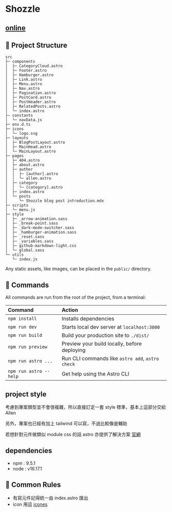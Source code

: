 # Shozzle

## [online](https://gentle-queijadas-a317c9.netlify.app/)

## 🚀 Project Structure

```
src
├─ components
│  ├─ CategoryCloud.astro
│  ├─ Footer.astro
│  ├─ Hamburger.astro
│  ├─ Link.astro
│  ├─ Menu.astro
│  ├─ Nav.astro
│  ├─ Pagination.astro
│  ├─ PostCard.astro
│  ├─ PostHeader.astro
│  ├─ RelatedPosts.astro
│  └─ index.astro
├─ constants
│  └─ navData.js
├─ env.d.ts
├─ icons
│  └─ logo.svg
├─ layouts
│  ├─ BlogPostLayout.astro
│  ├─ MainHead.astro
│  └─ MainLayout.astro
├─ pages
│  ├─ 404.astro
│  ├─ about.astro
│  ├─ author
│  │  ├─ [author].astro
│  │  └─ allen.astro
│  ├─ category
│  │  └─ [category].astro
│  ├─ index.astro
│  └─ posts
│     └─ Shozzle blog post introduction.mdx
├─ scripts
│  └─ menu.js
├─ style
│  ├─ _arrow-animation.sass
│  ├─ _break-point.sass
│  ├─ _dark-mode-switcher.sass
│  ├─ _hamburger-animation.sass
│  ├─ _reset.sass
│  ├─ _variables.sass
│  ├─ github-markdown-light.css
│  └─ global.sass
└─ utils
   └─ index.js

```

Any static assets, like images, can be placed in the `public/` directory.

## 🧞 Commands

All commands are run from the root of the project, from a terminal:

| Command                | Action                                           |
| :--------------------- | :----------------------------------------------- |
| `npm install`          | Installs dependencies                            |
| `npm run dev`          | Starts local dev server at `localhost:3000`      |
| `npm run build`        | Build your production site to `./dist/`          |
| `npm run preview`      | Preview your build locally, before deploying     |
| `npm run astro ...`    | Run CLI commands like `astro add`, `astro check` |
| `npm run astro --help` | Get help using the Astro CLI                     |

## project style

考慮到專案類型並不會很複雜，所以直接訂定一套 style 標準，基本上這部分交給 Allen

另外，專案也已經有加上 tailwind 可以寫，不過比較像是輔助

若想針對元件做類似 module css 的話 astro 亦提供了解決方案 [官網](https://docs.astro.build/zh-tw/tutorial/2-pages/4/#style-an-individual-page)

## dependencies

- npm : 9.5.1
- node : v16.17.1

## 👀 Common Rules

- 有寫元件記得統一由 index.astro 匯出
- icon 用這 [icones](https://icones.js.org/)
